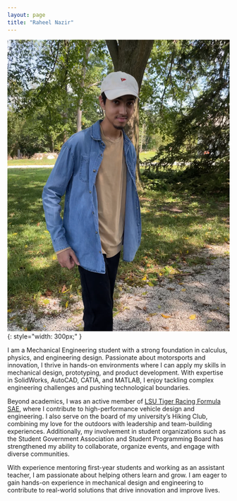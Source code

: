 ```yaml
---
layout: page
title: "Raheel Nazir"
---
```


![Raheel Nazir](assets/profile_pic.png){: style="width: 300px;" }

I am a Mechanical Engineering student with a strong foundation in calculus, physics, and engineering design. Passionate about motorsports and innovation, I thrive in hands-on environments where I can apply my skills in mechanical design, prototyping, and product development. With expertise in SolidWorks, AutoCAD, CATIA, and MATLAB, I enjoy tackling complex engineering challenges and pushing technological boundaries.  

Beyond academics, I was an active member of [LSU Tiger Racing Formula SAE](https://www.formulalsu.com/), where I contribute to high-performance vehicle design and engineering. I also serve on the board of my university’s Hiking Club, combining my love for the outdoors with leadership and team-building experiences. Additionally, my involvement in student organizations such as the Student Government Association and Student Programming Board has strengthened my ability to collaborate, organize events, and engage with diverse communities.  

With experience mentoring first-year students and working as an assistant teacher, I am passionate about helping others learn and grow. I am eager to gain hands-on experience in mechanical design and engineering to contribute to real-world solutions that drive innovation and improve lives.
